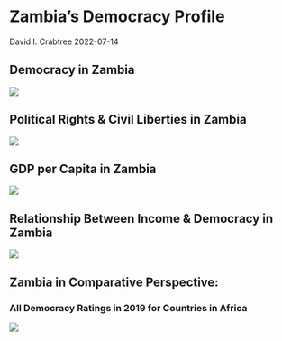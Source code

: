 Zambia’s Democracy Profile
================
David I. Crabtree
2022-07-14

## Democracy in Zambia

![](C:\Users\David\Desktop\PROGRA~1\FILESA~1\DEMOCR~1\reports\ZAMBIA~1/figure-gfm/Demscore-1.png)<!-- -->

## Political Rights & Civil Liberties in Zambia

![](C:\Users\David\Desktop\PROGRA~1\FILESA~1\DEMOCR~1\reports\ZAMBIA~1/figure-gfm/Political%20Rights%20&%20Civil%20Libs-1.png)<!-- -->

## GDP per Capita in Zambia

![](C:\Users\David\Desktop\PROGRA~1\FILESA~1\DEMOCR~1\reports\ZAMBIA~1/figure-gfm/GDP%20per%20Capita-1.png)<!-- -->

## Relationship Between Income & Democracy in Zambia

![](C:\Users\David\Desktop\PROGRA~1\FILESA~1\DEMOCR~1\reports\ZAMBIA~1/figure-gfm/Income%20&%20Dem-1.png)<!-- -->

## Zambia in Comparative Perspective:

### All Democracy Ratings in 2019 for Countries in Africa

![](C:\Users\David\Desktop\PROGRA~1\FILESA~1\DEMOCR~1\reports\ZAMBIA~1/figure-gfm/Democracy%20in%20Comparative%20Perspective-1.png)<!-- -->
